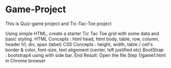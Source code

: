 # Game-Project
This is Quiz-game project and Tic-Tac-Toe project


Using simple HTML, create a starter Tic Tac Toe grid with some data and basic styling.
HTML Concepts : html head, html body, table, row, column, header h1, div, span (label)
CSS Concepts : height, width, table / cell's border & color, font-size, text alignment (center, left justified etc)
BootStrap : bootstrap4 using with side bar.
End Result: Open the file Step 1/game1.html in Chrome browser
